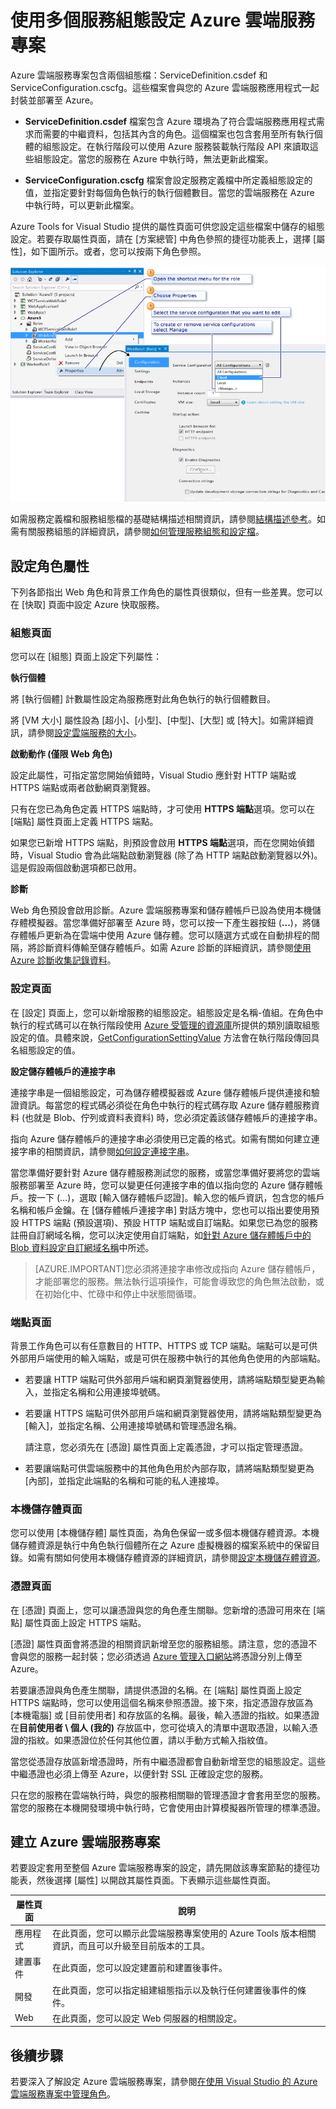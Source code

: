 <properties
   pageTitle="使用多個服務組態設定 Azure 雲端服務專案 | Microsoft Azure"
   description="了解如何透過變更 ServiceDefinition.csdef 和 ServiceConfiguration.cscfg 檔案來設定 Azure 雲端服務專案。"
   services="visual-studio-online"
   documentationCenter="na"
   authors="kempb"
   manager="douge"
   editor="tglee" />
<tags
   ms.service="multiple"
   ms.devlang="dotnet"
   ms.topic="article"
   ms.tgt_pltfrm="na"
   ms.workload="multiple"
   ms.date="09/08/2015"
   ms.author="kempb" />

# 使用多個服務組態設定 Azure 雲端服務專案

Azure 雲端服務專案包含兩個組態檔：ServiceDefinition.csdef 和 ServiceConfiguration.cscfg。這些檔案會與您的 Azure 雲端服務應用程式一起封裝並部署至 Azure。

- **ServiceDefinition.csdef** 檔案包含 Azure 環境為了符合雲端服務應用程式需求而需要的中繼資料，包括其內含的角色。這個檔案也包含套用至所有執行個體的組態設定。在執行階段可以使用 Azure 服務裝載執行階段 API 來讀取這些組態設定。當您的服務在 Azure 中執行時，無法更新此檔案。

- **ServiceConfiguration.cscfg** 檔案會設定服務定義檔中所定義組態設定的值，並指定要針對每個角色執行的執行個體數目。當您的雲端服務在 Azure 中執行時，可以更新此檔案。

Azure Tools for Visual Studio 提供的屬性頁面可供您設定這些檔案中儲存的組態設定。若要存取屬性頁面，請在 [方案總管] 中角色參照的捷徑功能表上，選擇 [屬性]，如下圖所示。或者，您可以按兩下角色參照。

![VS\_Solution\_Explorer\_Roles\_Properties](./media/vs-azure-tools-configuring-an-azure-project/IC784076.png)

如需服務定義檔和服務組態檔的基礎結構描述相關資訊，請參閱[結構描述參考](https://msdn.microsoft.com/library/azure/dd179398.aspx)。如需有關服務組態的詳細資訊，請參閱[如何管理服務組態和設定檔](vs-azure-tools-service-configurations-and-profiles-how-to-manage.md)。

## 設定角色屬性

下列各節指出 Web 角色和背景工作角色的屬性頁很類似，但有一些差異。您可以在 [快取] 頁面中設定 Azure 快取服務。

### 組態頁面

您可以在 [組態] 頁面上設定下列屬性：

**執行個體**

將 [執行個體] 計數屬性設定為服務應對此角色執行的執行個體數目。

將 [VM 大小] 屬性設為 [超小]、[小型]、[中型]、[大型] 或 [特大]。如需詳細資訊，請參閱[設定雲端服務的大小](https://msdn.microsoft.com/library/azure/ee814754.aspx)。

**啟動動作 (僅限 Web 角色)**

設定此屬性，可指定當您開始偵錯時，Visual Studio 應針對 HTTP 端點或 HTTPS 端點或兩者啟動網頁瀏覽器。

只有在您已為角色定義 HTTPS 端點時，才可使用 **HTTPS 端點**選項。您可以在 [端點] 屬性頁面上定義 HTTPS 端點。

如果您已新增 HTTPS 端點，則預設會啟用 **HTTPS 端點**選項，而在您開始偵錯時，Visual Studio 會為此端點啟動瀏覽器 (除了為 HTTP 端點啟動瀏覽器以外)。這是假設兩個啟動選項都已啟用。

**診斷**

Web 角色預設會啟用診斷。Azure 雲端服務專案和儲存體帳戶已設為使用本機儲存體模擬器。當您準備好部署至 Azure 時，您可以按一下產生器按鈕 (**...**)，將儲存體帳戶更新為在雲端中使用 Azure 儲存體。您可以隨選方式或在自動排程的間隔，將診斷資料傳輸至儲存體帳戶。如需 Azure 診斷的詳細資訊，請參閱[使用 Azure 診斷收集記錄資料](https://msdn.microsoft.com/library/azure/gg433048.aspx)。

### 設定頁面

在 [設定] 頁面上，您可以新增服務的組態設定。組態設定是名稱-值組。在角色中執行的程式碼可以在執行階段使用 [Azure 受管理的資源庫](http://go.microsoft.com/fwlink?LinkID=171026)所提供的類別讀取組態設定的值。具體來說，[GetConfigurationSettingValue](https://msdn.microsoft.com/library/azure/microsoft.windowsazure.serviceruntime.roleenvironment.getconfigurationsettingvalue.aspx) 方法會在執行階段傳回具名組態設定的值。

**設定儲存體帳戶的連接字串**

連接字串是一個組態設定，可為儲存體模擬器或 Azure 儲存體帳戶提供連接和驗證資訊。每當您的程式碼必須從在角色中執行的程式碼存取 Azure 儲存體服務資料 (也就是 Blob、佇列或資料表資料) 時，您必須定義該儲存體帳戶的連接字串。

指向 Azure 儲存體帳戶的連接字串必須使用已定義的格式。如需有關如何建立連接字串的相關資訊，請參閱[如何設定連接字串](https://msdn.microsoft.com/library/azure/ee758697.aspx)。

當您準備好要針對 Azure 儲存體服務測試您的服務，或當您準備好要將您的雲端服務部署至 Azure 時，您可以變更任何連接字串的值以指向您的 Azure 儲存體帳戶。按一下 (…)，選取 [輸入儲存體帳戶認證]。輸入您的帳戶資訊，包含您的帳戶名稱和帳戶金鑰。在 [儲存體帳戶連接字串] 對話方塊中，您也可以指出要使用預設 HTTPS 端點 (預設選項)、預設 HTTP 端點或自訂端點。如果您已為您的服務註冊自訂網域名稱，您可以決定使用自訂端點，如[針對 Azure 儲存體帳戶中的 Blob 資料設定自訂網域名稱](storage-custom-domain-name.md)中所述。

>[AZURE.IMPORTANT]您必須將連接字串修改成指向 Azure 儲存體帳戶，才能部署您的服務。無法執行這項操作，可能會導致您的角色無法啟動，或在初始化中、忙碌中和停止中狀態間循環。

### 端點頁面

背景工作角色可以有任意數目的 HTTP、HTTPS 或 TCP 端點。端點可以是可供外部用戶端使用的輸入端點，或是可供在服務中執行的其他角色使用的內部端點。

- 若要讓 HTTP 端點可供外部用戶端和網頁瀏覽器使用，請將端點類型變更為輸入，並指定名稱和公用連接埠號碼。

- 若要讓 HTTPS 端點可供外部用戶端和網頁瀏覽器使用，請將端點類型變更為 [輸入]，並指定名稱、公用連接埠號碼和管理憑證名稱。

  請注意，您必須先在 [憑證] 屬性頁面上定義憑證，才可以指定管理憑證。

- 若要讓端點可供雲端服務中的其他角色用於內部存取，請將端點類型變更為 [內部]，並指定此端點的名稱和可能的私人連接埠。

### 本機儲存體頁面

您可以使用 [本機儲存體] 屬性頁面，為角色保留一或多個本機儲存體資源。本機儲存體資源是執行中角色執行個體所在之 Azure 虛擬機器的檔案系統中的保留目錄。如需有關如何使用本機儲存體資源的詳細資訊，請參閱[設定本機儲存體資源](https://msdn.microsoft.com/library/azure/ee758708.aspx)。

### 憑證頁面

在 [憑證] 頁面上，您可以讓憑證與您的角色產生關聯。您新增的憑證可用來在 [端點] 屬性頁面上設定 HTTPS 端點。

[憑證] 屬性頁面會將憑證的相關資訊新增至您的服務組態。請注意，您的憑證不會與您的服務一起封裝；您必須透過 [Azure 管理入口網站](http://go.microsoft.com/fwlink/?LinkID=213885)將憑證分別上傳至 Azure。

若要讓憑證與角色產生關聯，請提供憑證的名稱。在 [端點] 屬性頁面上設定 HTTPS 端點時，您可以使用這個名稱來參照憑證。接下來，指定憑證存放區為 [本機電腦] 或 [目前使用者] 和存放區的名稱。最後，輸入憑證的指紋。如果憑證在**目前使用者 \\ 個人 (我的)** 存放區中，您可從填入的清單中選取憑證，以輸入憑證的指紋。如果憑證位於任何其他位置，請以手動方式輸入指紋值。

當您從憑證存放區新增憑證時，所有中繼憑證都會自動新增至您的組態設定。這些中繼憑證也必須上傳至 Azure，以便針對 SSL 正確設定您的服務。

只在您的服務在雲端執行時，與您的服務相關聯的管理憑證才會套用至您的服務。當您的服務在本機開發環境中執行時，它會使用由計算模擬器所管理的標準憑證。

## 建立 Azure 雲端服務專案

若要設定套用至整個 Azure 雲端服務專案的設定，請先開啟該專案節點的捷徑功能表，然後選擇 [屬性] 以開啟其屬性頁面。下表顯示這些屬性頁面。

|屬性頁面|說明|
|---|---|
|應用程式|在此頁面，您可以顯示此雲端服務專案使用的 Azure Tools 版本相關資訊，而且可以升級至目前版本的工具。|
|建置事件|在此頁面，您可以設定建置前和建置後事件。|
|開發|在此頁面，您可以指定組建組態指示以及執行任何建置後事件的條件。|
|Web|在此頁面，您可以設定 Web 伺服器的相關設定。|

## 後續步驟

若要深入了解設定 Azure 雲端服務專案，請參閱[在使用 Visual Studio 的 Azure 雲端服務專案中管理角色](vs-azure-tools-cloud-service-project-managing-roles.md)。

<!---HONumber=Sept15_HO3-->